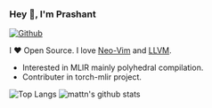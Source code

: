### Hey 👋, I'm Prashant

[![Github](https://img.shields.io/github/followers/pashu123?label=Follow&style=social)](https://github.com/pashu123)

I ❤ Open Source. I love [Neo-Vim](https://neovim.io/) and [LLVM](https://llvm.org/).

* Interested in MLIR mainly polyhedral compilation.
* Contributer in torch-mlir project.

![Top Langs](https://github-readme-stats.vercel.app/api/top-langs/?username=pashu123&hide=html)
![mattn's github stats](https://github-readme-stats.vercel.app/api?username=pashu123&show_icons=true&count_private=true&line_height=40)

